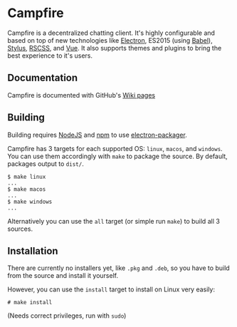 Campfire
========
Campfire is a decentralized chatting client.  It's highly configurable and based on top of new technologies like [Electron](http://electron.atom.io/), ES2015 (using [Babel](https://babeljs.io/)), [Stylus](http://stylus-lang.com/), [RSCSS](http://rscss.io/), and [Vue](http://vuejs.org/).  It also supports themes and plugins to bring the best experience to it's users.

## Documentation
Campfire is documented with GitHub's [Wiki pages](https://github.com/jamen/campfire/wiki)

## Building
Building requires [NodeJS](http://nodejs.org) and [npm](http://npmjs.com/) to use [electron-packager](https://github.com/maxogden/electron-packager).

Campfire has 3 targets for each supported OS: `linux`, `macos`, and `windows`.  You can use them accordingly with `make` to package the source.  By default, packages output to `dist/`.

```
$ make linux
...
$ make macos
...
$ make windows
...
```

Alternatively you can use the `all` target (or simple run `make`) to build all 3 sources.

## Installation
There are currently no installers yet, like `.pkg` and `.deb`, so you have to build from the source and install it yourself.

However, you can use the `install` target to install on Linux very easily:
```
# make install
```
(Needs correct privileges, run with `sudo`)
